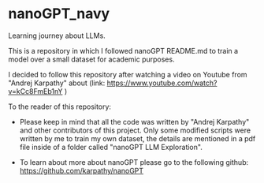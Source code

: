 # nanoGPT_navy

Learning journey about LLMs.

This is a repository in which I followed nanoGPT README.md to train a model over a small dataset for academic purposes. 

I decided to follow this repository after watching a video on Youtube from "Andrej Karpathy" about (link: https://www.youtube.com/watch?v=kCc8FmEb1nY )

To the reader of this repository: 

- Please keep in mind that all the code was written by "Andrej Karpathy" and other contributors of this project. Only some modified scripts were written by me to train my own dataset, the details are mentioned in a pdf file inside of a folder called "nanoGPT LLM Exploration".

- To learn about more about nanoGPT please go to the following github: https://github.com/karpathy/nanoGPT


